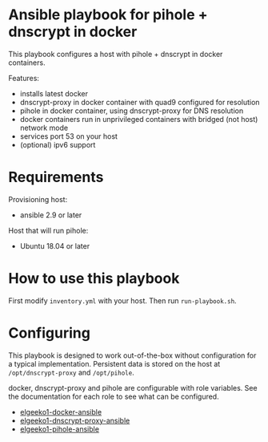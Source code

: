 # Ansible playbook for pihole + dnscrypt in docker
This playbook configures a host with pihole + dnscrypt in docker containers.

Features:
- installs latest docker
- dnscrypt-proxy in docker container with quad9 configured for resolution
- pihole in docker container, using dnscrypt-proxy for DNS resolution
- docker containers run in unprivileged containers with bridged (not host) network mode
- services port 53 on your host
- (optional) ipv6 support

# Requirements
Provisioning host:
- ansible 2.9 or later

Host that will run pihole:
- Ubuntu 18.04 or later

# How to use this playbook
First modify `inventory.yml` with your host. Then run `run-playbook.sh`.

# Configuring
This playbook is designed to work out-of-the-box without configuration
for a typical implementation. Persistent data is stored on the host
at `/opt/dnscrypt-proxy` and `/opt/pihole`.

docker, dnscrypt-proxy and pihole are configurable with role variables.
See the documentation for each role to see what can be configured.

- [elgeeko1-docker-ansible](https://github.com/elgeeko1/elgeeko1-docker-ansible)
- [elgeeko1-dnscrypt-proxy-ansible](https://github.com/elgeeko1/elgeeko1-dnscrypt-proxy-ansible)
- [elgeeko1-pihole-ansible](https://github.com/elgeeko1/elgeeko1-pihole-ansible)
